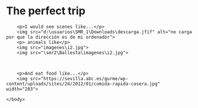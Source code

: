 <!DOCTYPE HTML>
<html>
    <head>
        <title>Challenge: A picture-perfect trip</title>
        <meta charset="utf-8">
    </head>
    <body>
        <h1>The perfect trip</h1>
        
        <p>I would see scenes like...</p>
        <img src="d:\usuarios\SMR_1\Downloads\descarga.jfif" alt="no carga por que la dirección es de mi ordenador">
		<p> animals like</p>
		<img src="imagenes\i2.jpg">
        <img src="\smr2\Ballesta\imagenes\i2.jpg">
		
		
		
        <p>And eat food like...</p>
        <img src="https://sevilla.abc.es/gurme/wp-content/uploads/sites/24/2012/01/comida-rapida-casera.jpg" width="203">
        
    </body>
</html>
